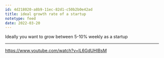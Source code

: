```yaml
---
id: 4d218020-a8b9-11ec-82d1-c50b2b0e42ad
title: ideal growth rate of a startup
notetype: feed
date: 2022-03-20
---
```


Ideally you want to grow between 5-10% weekly as a startup

---

https://www.youtube.com/watch?v=lL6GdUHIBsM
